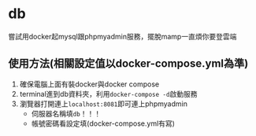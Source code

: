 # db

嘗試用docker起mysql跟phpmyadmin服務，擺脫mamp一直煩你要登雲端

## 使用方法(相關設定值以docker-compose.yml為準)
1. 確保電腦上面有裝docker與docker compose
2. terminal進到db資料夾，利用`docker-compose -d`啟動服務
3. 瀏覽器打開連上`localhost:8081`即可連上phpmyadmin
   - 伺服器名稱填`db`！！！
   - 帳號密碼看設定填(docker-compose.yml有寫)